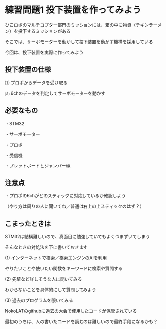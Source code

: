 # 練習問題1 投下装置を作ってみよう

ひこロボのマルチコプター部門のミッションには、箱の中に物資（チキンラーメン）を投下するミッションがある

そこでは、サーボモーターを動かして投下装置を動かす機構を採用している

今回は、投下装置を実際に作ってみよう

## 投下装置の仕様

⑴ プロポからデータを受け取る

⑵ 6chのデータを判定してサーボモーターを動かす

## 必要なもの

・STM32

・サーボモーター

・プロポ

・受信機

・ブレットボードとジャンパー線

## 注意点

・プロポの6chがどのスティックに対応しているか確認しよう

（やり方は周りの人に聞いてね／普通は右上の上スティックのはず？）

## こまったときは

STM32は結構難しいので、真面目に勉強していてもよくつまずいてしまう

そんなときの対処法を下に書いておきます

(1) インターネットで検索／検索エンジンのAIを利用

やりたいことや使いたい関数をキーワードに検索や質問する

(2) 先輩など詳しそうな人に聞いてみる

わからないことを具体的にして質問してみよう

(3) 過去のプログラムを覗いてみる

NokoLATのgithubに過去の大会で使用したコードが保管されている

最初のうちは、人の書いたコードを読むのは難しいので最終手段になるかも？
